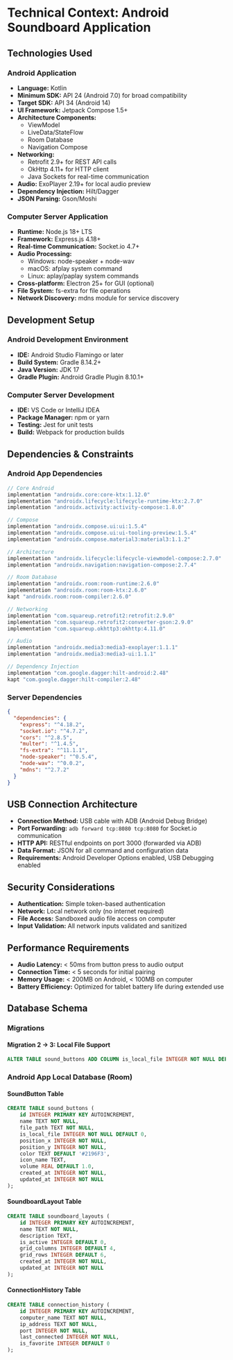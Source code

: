 # Technical Context: Android Soundboard Application

## Technologies Used

### Android Application
- **Language:** Kotlin
- **Minimum SDK:** API 24 (Android 7.0) for broad compatibility
- **Target SDK:** API 34 (Android 14)
- **UI Framework:** Jetpack Compose 1.5+
- **Architecture Components:** 
  - ViewModel
  - LiveData/StateFlow
  - Room Database
  - Navigation Compose
- **Networking:** 
  - Retrofit 2.9+ for REST API calls
  - OkHttp 4.11+ for HTTP client
  - Java Sockets for real-time communication
- **Audio:** ExoPlayer 2.19+ for local audio preview
- **Dependency Injection:** Hilt/Dagger
- **JSON Parsing:** Gson/Moshi

### Computer Server Application
- **Runtime:** Node.js 18+ LTS
- **Framework:** Express.js 4.18+
- **Real-time Communication:** Socket.io 4.7+
- **Audio Processing:** 
  - Windows: node-speaker + node-wav
  - macOS: afplay system command
  - Linux: aplay/paplay system commands
- **Cross-platform:** Electron 25+ for GUI (optional)
- **File System:** fs-extra for file operations
- **Network Discovery:** mdns module for service discovery

## Development Setup

### Android Development Environment
- **IDE:** Android Studio Flamingo or later
- **Build System:** Gradle 8.14.2+
- **Java Version:** JDK 17
- **Gradle Plugin:** Android Gradle Plugin 8.10.1+

### Computer Server Development
- **IDE:** VS Code or IntelliJ IDEA
- **Package Manager:** npm or yarn
- **Testing:** Jest for unit tests
- **Build:** Webpack for production builds

## Dependencies & Constraints

### Android App Dependencies
```kotlin
// Core Android
implementation "androidx.core:core-ktx:1.12.0"
implementation "androidx.lifecycle:lifecycle-runtime-ktx:2.7.0"
implementation "androidx.activity:activity-compose:1.8.0"

// Compose
implementation "androidx.compose.ui:ui:1.5.4"
implementation "androidx.compose.ui:ui-tooling-preview:1.5.4"
implementation "androidx.compose.material3:material3:1.1.2"

// Architecture
implementation "androidx.lifecycle:lifecycle-viewmodel-compose:2.7.0"
implementation "androidx.navigation:navigation-compose:2.7.4"

// Room Database
implementation "androidx.room:room-runtime:2.6.0"
implementation "androidx.room:room-ktx:2.6.0"
kapt "androidx.room:room-compiler:2.6.0"

// Networking
implementation "com.squareup.retrofit2:retrofit:2.9.0"
implementation "com.squareup.retrofit2:converter-gson:2.9.0"
implementation "com.squareup.okhttp3:okhttp:4.11.0"

// Audio
implementation "androidx.media3:media3-exoplayer:1.1.1"
implementation "androidx.media3:media3-ui:1.1.1"

// Dependency Injection
implementation "com.google.dagger:hilt-android:2.48"
kapt "com.google.dagger:hilt-compiler:2.48"
```

### Server Dependencies
```json
{
  "dependencies": {
    "express": "^4.18.2",
    "socket.io": "^4.7.2",
    "cors": "^2.8.5",
    "multer": "^1.4.5",
    "fs-extra": "^11.1.1",
    "node-speaker": "^0.5.4",
    "node-wav": "^0.0.2",
    "mdns": "^2.7.2"
  }
}
```

## USB Connection Architecture
- **Connection Method:** USB cable with ADB (Android Debug Bridge)
- **Port Forwarding:** `adb forward tcp:8080 tcp:8080` for Socket.io communication
- **HTTP API:** RESTful endpoints on port 3000 (forwarded via ADB)
- **Data Format:** JSON for all command and configuration data
- **Requirements:** Android Developer Options enabled, USB Debugging enabled

## Security Considerations
- **Authentication:** Simple token-based authentication
- **Network:** Local network only (no internet required)
- **File Access:** Sandboxed audio file access on computer
- **Input Validation:** All network inputs validated and sanitized

## Performance Requirements
- **Audio Latency:** < 50ms from button press to audio output
- **Connection Time:** < 5 seconds for initial pairing
- **Memory Usage:** < 200MB on Android, < 100MB on computer
- **Battery Efficiency:** Optimized for tablet battery life during extended use

## Database Schema

### Migrations

#### Migration 2 → 3: Local File Support
```sql
ALTER TABLE sound_buttons ADD COLUMN is_local_file INTEGER NOT NULL DEFAULT 0;
```

### Android App Local Database (Room)

#### SoundButton Table
```sql
CREATE TABLE sound_buttons (
    id INTEGER PRIMARY KEY AUTOINCREMENT,
    name TEXT NOT NULL,
    file_path TEXT NOT NULL,
    is_local_file INTEGER NOT NULL DEFAULT 0,
    position_x INTEGER NOT NULL,
    position_y INTEGER NOT NULL,
    color TEXT DEFAULT '#2196F3',
    icon_name TEXT,
    volume REAL DEFAULT 1.0,
    created_at INTEGER NOT NULL,
    updated_at INTEGER NOT NULL
);
```

#### SoundboardLayout Table
```sql
CREATE TABLE soundboard_layouts (
    id INTEGER PRIMARY KEY AUTOINCREMENT,
    name TEXT NOT NULL,
    description TEXT,
    is_active INTEGER DEFAULT 0,
    grid_columns INTEGER DEFAULT 4,
    grid_rows INTEGER DEFAULT 6,
    created_at INTEGER NOT NULL,
    updated_at INTEGER NOT NULL
);
```

#### ConnectionHistory Table
```sql
CREATE TABLE connection_history (
    id INTEGER PRIMARY KEY AUTOINCREMENT,
    computer_name TEXT NOT NULL,
    ip_address TEXT NOT NULL,
    port INTEGER NOT NULL,
    last_connected INTEGER NOT NULL,
    is_favorite INTEGER DEFAULT 0
);
``` 
